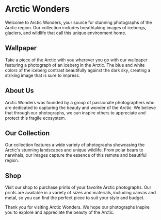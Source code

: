 <!--
Write me markdown content of website with wallpaper:

"A photograph of an iceberg in the Arctic, with the blue and white colors contrasting against a dark sky."

The header of the page should not be copy of the text but rather a real content of the website which is using this wallpaper.
-->

<!--font:Poppins-->

# Arctic Wonders

Welcome to Arctic Wonders, your source for stunning photographs of the Arctic region. Our collection includes breathtaking images of icebergs, glaciers, and wildlife that call this unique environment home.

## Wallpaper

Take a piece of the Arctic with you wherever you go with our wallpaper featuring a photograph of an iceberg in the Arctic. The blue and white colors of the iceberg contrast beautifully against the dark sky, creating a striking image that is sure to impress.

## About Us

Arctic Wonders was founded by a group of passionate photographers who are dedicated to capturing the beauty and wonder of the Arctic. We believe that through our photographs, we can inspire others to appreciate and protect this fragile ecosystem.

## Our Collection

Our collection features a wide variety of photographs showcasing the Arctic's stunning landscapes and unique wildlife. From polar bears to narwhals, our images capture the essence of this remote and beautiful region.

## Shop

Visit our shop to purchase prints of your favorite Arctic photographs. Our prints are available in a variety of sizes and materials, including canvas and metal, so you can find the perfect piece to suit your style and budget.

Thank you for visiting Arctic Wonders. We hope our photographs inspire you to explore and appreciate the beauty of the Arctic.
